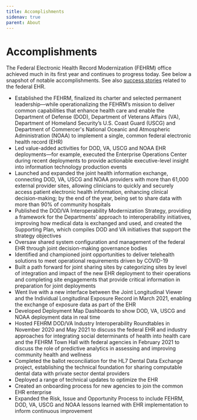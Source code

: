 ```yaml
---
title: Accomplishments
sidenav: true
parent: About
---
```

# Accomplishments

The Federal Electronic Health Record Modernization (FEHRM) office achieved much in its first year and continues to progress today. See below a snapshot of notable accomplishments. See also [success stories](/success-stories) related to the federal EHR.

- Established the FEHRM, finalized its charter and selected permanent leadership—while operationalizing the FEHRM’s mission to deliver common capabilities that enhance health care and enable the Department of Defense (DOD), Department of Veterans Affairs (VA), Department of Homeland Security’s U.S. Coast Guard (USCG) and Department of Commercer's National Oceanic and Atmospheric Administration (NOAA) to implement a single, common federal electronic health record (EHR)
- Led value-added activities for DOD, VA, USCG and NOAA EHR deployments—for example, executed the Enterprise Operations Center during recent deployments to provide actionable executive-level insight into information technology production events
- Launched and expanded the joint health information exchange, connecting DOD, VA, USCG and NOAA providers with more than 61,000 external provider sites, allowing clinicians to quickly and securely access patient electronic health information, enhancing clinical decision-making; by the end of the year, being set to share data with more than 90% of community hospitals
- Published the DOD/VA Interoperability Modernization Strategy, providing a framework for the Departments’ approach to interoperability initiatives, improving how medical data is exchanged and used, and created the Supporting Plan, which compiles DOD and VA initiatives that support the strategy objectives
- Oversaw shared system configuration and management of the federal EHR through joint decision-making governance bodies
- Identified and championed joint opportunities to deliver telehealth solutions to meet operational requirements driven by COVID-19
- Built a path forward for joint sharing sites by categorizing sites by level of integration and impact of the new EHR deployment to their operations and completing site engagements that provide critical information in preparation for joint deployments
- Went live with a new interface between the Joint Longitudinal Viewer and the Individual Longitudinal Exposure Record in March 2021, enabling the exchange of exposure data as part of the EHR
- Developed Deployment Map Dashboards to show DOD, VA, USCG and NOAA deployment data in real time
- Hosted FEHRM DOD/VA Industry Interoperability Roundtables in November 2020 and May 2021 to discuss the federal EHR and industry approaches for integrating social determinants of health into health care and the FEHRM Town Hall with federal agencies in February 2021 to discuss the role of predictive analytics in assessing and improving community health and wellness
- Completed the ballot reconciliation for the HL7 Dental Data Exchange project, establishing the technical foundation for sharing computable dental data with private sector dental providers
- Deployed a range of technical updates to optimize the EHR  
- Created an onboarding process for new agencies to join the common EHR enterprise
- Expanded the Risk, Issue and Opportunity Process to include FEHRM, DOD, VA, USCG and NOAA lessons learned with EHR implementation to inform continuous improvement




